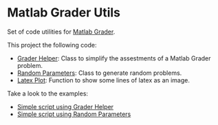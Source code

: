 # Matlab Grader Utils

Set of code utilities for [Matlab Grader](https://grader.mathworks.com/).

This project the following code:

* [Grader Helper](./code/grader-helper): Class to simplify the assestments of a Matlab Grader problem.
* [Random Parameters](./code/random-parameters/): Class to generate random problems.
* [Latex Plot](./code/latex-plot/): Function to show some lines of latex as an image.

Take a look to the examples:

* [Simple script using Grader Helper](./examples/simple-script-grader-helper/)
* [Simple script using Random Parameters](./examples/simple-script-random-parameters/)